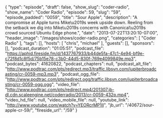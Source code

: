 {
  "type": "episode",
  "draft": false,
  "show_slug": "coder-radio",
  "show_name": "Coder Radio",
  "episode": 59,
  "slug": "59",
  "episode_padded": "0059",
  "title": "Sour Apple",
  "description": "A compromise at Apple turns Mike\u2019s week upside down. Reeling from the setback we dig into Mike\u2019s concerns with Canonical\u2019s crowd sourced Ubuntu Edge phone.",
  "date": "2013-07-22T13:20:10-07:00",
  "header_image": "/images/shows/coder-radio.png",
  "categories": [
    "Coder Radio"
  ],
  "tags": [],
  "hosts": [
    "chris",
    "michael"
  ],
  "guests": [],
  "sponsors": [],
  "podcast_duration": "01:05:51",
  "podcast_file": "https://aphid.fireside.fm/d/1437767933/b44de5fa-47c1-4e94-bf9e-c72f8d1c8f5d/75b15e78-c3b0-44d5-830f-769e4099849e.mp3",
  "podcast_bytes": 41620822,
  "podcast_chapters": null,
  "podcast_alt_file": "http://www.podtrac.com/pts/redirect.mp3/traffic.libsyn.com/jupiterbroadcasting/cr-0059-mp3.mp3",
  "podcast_ogg_file": "http://www.podtrac.com/pts/redirect.ogg/traffic.libsyn.com/jupiterbroadcasting/cr-0059-ogg.ogg",
  "video_file": "http://www.podtrac.com/pts/redirect.mp4/201307.jb-dl.cdn.scaleengine.net/coderradio/2013/cr-0059-432p.mp4",
  "video_hd_file": null,
  "video_mobile_file": null,
  "youtube_link": "http://www.youtube.com/watch?v=YEORcrMP1II",
  "jb_url": "/40672/sour-apple-cr-59/",
  "fireside_url": "/59"
}

